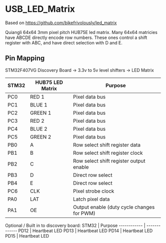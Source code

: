 # USB_LED_Matrix
 Based on https://github.com/bikefrivolously/led_matrix

Quiangli 64x64 3mm pixel pitch HUB75E led matrix. 
Many 64x64 matricies have ABCDE directly encode row numbers. These ones control a shift register with ABC, and have direct selection with D and E.

## Pin Mapping
STM32F407VG Discovery Board -> 3.3v to 5v level shifters -> LED Matrix

STM32 | HUB75 LED Matrix | Purpose
------------ | ------------- | -------------
PC0 | RED 1 | Pixel data bus
PC1 | BLUE 1 | Pixel data bus
PC2 | GREEN 1 | Pixel data bus
PC3 | RED 2 | Pixel data bus
PC4 | BLUE 2 | Pixel data bus
PC5 | GREEN 2 | Pixel data bus
PB0 | A | Row select shift register data
PB1 | B | Row select shift register clock
PB2 | C | Row select shift register output enable
PB3 | D | Direct row select
PB4 | E | Direct row select
PC6 | CLK | Pixel strobe clock
PA0 | LAT | Latch pixel data
PA1 | OE | Output enable (duty cycle changes for PWM)

Optional / Built in to discovery board:
STM32 | Purpose
------------ | -------------
PD12 | Heartbeat LED
PD13 | Heartbeat LED
PD14 | Heartbeat LED
PD15 | Heartbeat LED
